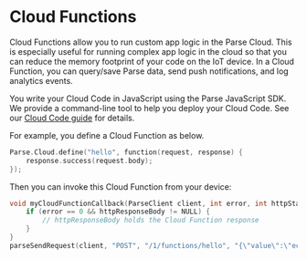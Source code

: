 # Cloud Functions

Cloud Functions allow you to run custom app logic in the Parse Cloud. This is especially useful for running complex app logic in the cloud so that you can reduce the memory footprint of your code on the IoT device. In a Cloud Function, you can query/save Parse data, send push notifications, and log analytics events.

You write your Cloud Code in JavaScript using the Parse JavaScript SDK. We provide a command-line tool to help you deploy your Cloud Code. See our [Cloud Code guide](/docs/ios#cloud-code) for details.

For example, you define a Cloud Function as below.

```c
Parse.Cloud.define("hello", function(request, response) {
	response.success(request.body);
});
```

Then you can invoke this Cloud Function from your device:

```c
void myCloudFunctionCallback(ParseClient client, int error, int httpStatus, const char* httpResponseBody) {
	if (error == 0 && httpResponseBody != NULL) {
		// httpResponseBody holds the Cloud Function response
	}
}
parseSendRequest(client, "POST", "/1/functions/hello", "{\"value\":\"echo\"}", myCloudFunctionCallback);
```
